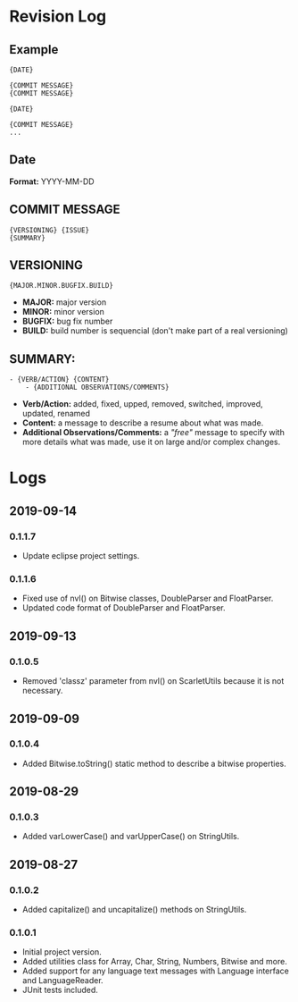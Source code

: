 # Revision Log

## Example

```
{DATE}

{COMMIT MESSAGE}
{COMMIT MESSAGE}

{DATE}

{COMMIT MESSAGE}
...
```

## Date

**Format:** YYYY-MM-DD

## COMMIT MESSAGE

```
{VERSIONING} {ISSUE}
{SUMMARY}
```

## VERSIONING

```
{MAJOR.MINOR.BUGFIX.BUILD}
```

- **MAJOR:** major version
- **MINOR:** minor version
- **BUGFIX:** bug fix number
- **BUILD:** build number is sequencial (don't make part of a real versioning)

## SUMMARY:

```
- {VERB/ACTION} {CONTENT}
	- {ADDITIONAL OBSERVATIONS/COMMENTS}
```

- **Verb/Action:** added, fixed, upped, removed, switched, improved, updated, renamed
- **Content:** a message to describe a resume about what was made.
- **Additional Observations/Comments:** a *"free"* message to specify with more details what was made, use it on large and/or complex changes.

# Logs

## 2019-09-14

### 0.1.1.7
- Update eclipse project settings.

### 0.1.1.6
- Fixed use of nvl() on Bitwise classes, DoubleParser and FloatParser.
- Updated code format of DoubleParser and FloatParser.

## 2019-09-13

### 0.1.0.5
- Removed 'classz' parameter from nvl() on ScarletUtils because it is not necessary.

## 2019-09-09

### 0.1.0.4
- Added Bitwise.toString() static method to describe a bitwise properties.

## 2019-08-29

### 0.1.0.3
- Added varLowerCase() and varUpperCase() on StringUtils.

## 2019-08-27

### 0.1.0.2
- Added capitalize() and uncapitalize() methods on StringUtils.

### 0.1.0.1
- Initial project version.
- Added utilities class for Array, Char, String, Numbers, Bitwise and more.
- Added support for any language text messages with Language interface and LanguageReader.
- JUnit tests included.